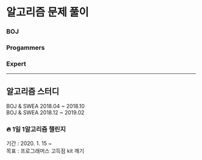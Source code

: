 # 알고리즘 문제 풀이 
### BOJ 
### Progammers
### Expert
--------------------------------------------
## 알고리즘 스터디 
BOJ & SWEA 2018.04 ~ 2018.10  
BOJ & SWEA 2018.12 ~ 2019.02

### :fire: 1일 1알고리즘 챌린지
기간 : 2020. 1. 15 ~   
목표 : 프로그래머스 고득점 kit 깨기
